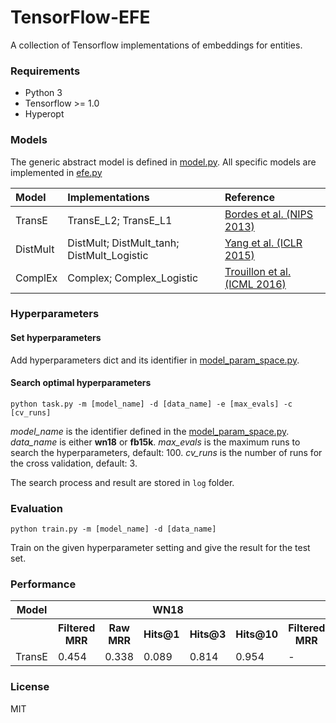 # TensorFlow-EFE

A collection of Tensorflow implementations of embeddings for entities.

### Requirements

- Python 3
- Tensorflow >= 1.0
- Hyperopt

### Models

The generic abstract model is defined in [model.py](https://github.com/billy-inn/tensorflow-efe/blob/master/model.py). 
All specific models are implemented in [efe.py](https://github.com/billy-inn/tensorflow-efe/blob/master/efe.py)

| Model | Implementations | Reference |
| :---- | :-------------- | :-------- |
| TransE | TransE\_L2; TransE\_L1 |[Bordes et al. (NIPS 2013)](https://www.utc.fr/~bordesan/dokuwiki/_media/en/transe_nips13.pdf) |
| DistMult | DistMult; DistMult\_tanh; DistMult\_Logistic | [Yang et al. (ICLR 2015)](https://arxiv.org/pdf/1412.6575.pdf)
| ComplEx | Complex; Complex\_Logistic | [Trouillon et al. (ICML 2016)](https://arxiv.org/pdf/1606.06357.pdf)

### Hyperparameters

#### Set hyperparameters

Add hyperparameters dict and its identifier in [model_param_space.py](https://github.com/billy-inn/tensorflow-efe/blob/master/model_param_space.py).

#### Search optimal hyperparameters

`python task.py -m [model_name] -d [data_name] -e [max_evals] -c [cv_runs]`

*model\_name* is the identifier defined in the [model_param_space.py](https://github.com/billy-inn/tensorflow-efe/blob/master/model_param_space.py). *data\_name* is either **wn18** or **fb15k**. *max\_evals* is the maximum runs to search the hyperparameters, default: 100. *cv\_runs* is the number of runs for the cross validation, default: 3. 

The search process and result are stored in `log` folder.

### Evaluation

`python train.py -m [model_name] -d [data_name]`

Train on the given hyperparameter setting and give the result for the test set.

### Performance

<table>
<tr>
   <th>Model</th>
   <th colspan="5">WN18</th>
   <th colspan="5">FB15K</th>
</tr>
   <tr>
   <th></th>
   <th>Filtered MRR</th>
   <th>Raw MRR</th>
   <th>Hits@1 </th>
   <th>Hits@3 </th>
   <th>Hits@10 </th>
   <th>Filtered MRR</th>
   <th>Raw MRR</th>
   <th>Hits@1 </th>
   <th>Hits@3 </th>
   <th>Hits@10 </th>
   </tr>
   <tr>
   <td>TransE</td>
   <td>0.454</td>
   <td>0.338</td>
   <td>0.089</td>
   <td>0.814</td>
   <td>0.954</td>
   <td>-</td>
   <td>-</td>
   <td>-</td>
   <td>-</td>
   <td>-</td>    
   </tr>
   <!--<tr>
   <td>DistMult</td>
   <td>0.835</td>
   <td>0.561</td>
   <td>0.753</td>
   <td>0.913</td>
   <td>0.937</td>
   <td>0.651</td>
   <td>0.237</td>
   <td>0.544</td>
   <td>0.728</td>
   <td>0.825</td>
   </tr>
   <tr>
   <td>HolE</td>
   <td><b>0.62</b></td>
   <td><b>0.94</b></td>
   <td>0.928</td>
   <td><b>0.941</b></td>
   <td><b>0.944</b></td>
   <td>0.21</td>
   <td>0.46</td>
   <td>33.45</td>
   <td>53.63</td>
   <td>67.54</td>
   </tr>
   <tr>
   <td>ComplEx</td>
   <td>0.581</td>
   <td><b>0.94</b></td>   
   <td><b>0.937</b></td>
   <td><b>0.941</b></td>
   <td><b>0.944</b></td>
   <td><b>0.672</b></td>
   <td>0.235</td>
   <td><b>0.571</b></td>
   <td><b>0.746</b></td>
   <td><b>0.832</b></td>
   </tr>-->
</table>

### License

MIT
